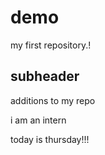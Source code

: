 # demo 
 
my first repository.!

## subheader 
 
additions to my repo

i am an intern

today is thursday!!!